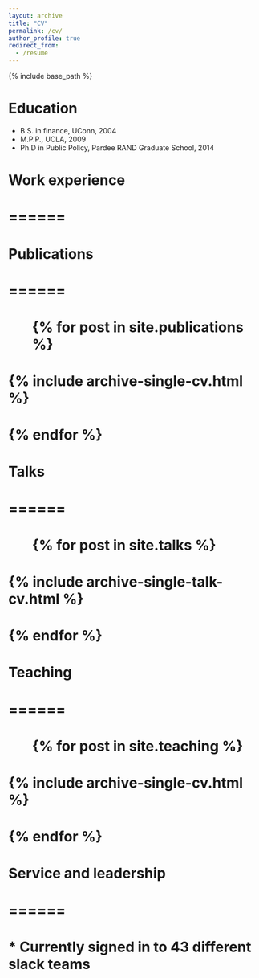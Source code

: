 ```yaml
---
layout: archive
title: "CV"
permalink: /cv/
author_profile: true
redirect_from:
  - /resume
---
```


{% include base_path %}

Education
======
* B.S. in finance, UConn, 2004
* M.P.P., UCLA, 2009
* Ph.D in Public Policy, Pardee RAND Graduate School, 2014

# Work experience
# ======

# Publications
# ======
#  <ul>{% for post in site.publications %}
#    {% include archive-single-cv.html %}
#  {% endfor %}</ul>
  
# Talks
# ======
#  <ul>{% for post in site.talks %}
#    {% include archive-single-talk-cv.html %}
#  {% endfor %}</ul>
  
# Teaching
# ======
#  <ul>{% for post in site.teaching %}
#    {% include archive-single-cv.html %}
#  {% endfor %}</ul>
#  
# Service and leadership
# ======
# * Currently signed in to 43 different slack teams
